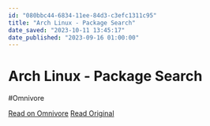 ```yaml
---
id: "080bbc44-6834-11ee-84d3-c3efc1311c95"
title: "Arch Linux - Package Search"
date_saved: "2023-10-11 13:45:17"
date_published: "2023-09-16 01:00:00"
---
```


# Arch Linux - Package Search
#Omnivore

[Read on Omnivore](https://omnivore.app/me/arch-linux-package-search-18b1ec5222b)
[Read Original](https://archlinux.org/packages?name=rocm-opencl-runtime)

